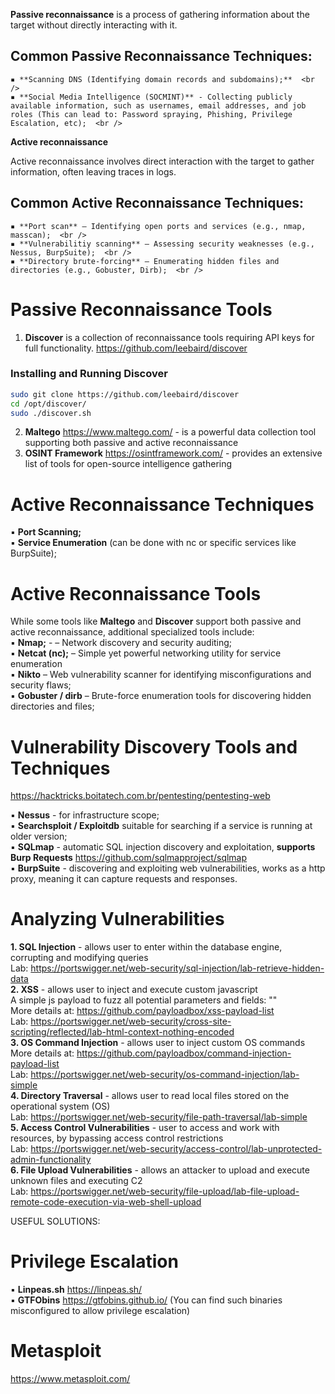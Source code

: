 **Passive reconnaissance** is a process of gathering information about the target without directly interacting with it.  <br />
## Common Passive Reconnaissance Techniques:

    ▪ **Scanning DNS (Identifying domain records and subdomains);**  <br />
    ▪ **Social Media Intelligence (SOCMINT)** - Collecting publicly available information, such as usernames, email addresses, and job roles (This can lead to: Password spraying, Phishing, Privilege Escalation, etc);  <br />

**Active reconnaissance** <br />

Active reconnaissance involves direct interaction with the target to gather information, often leaving traces in logs.  <br />

## Common Active Reconnaissance Techniques:

    ▪ **Port scan** – Identifying open ports and services (e.g., nmap, masscan);  <br />
    ▪ **Vulnerabilitiy scanning** – Assessing security weaknesses (e.g., Nessus, BurpSuite);  <br />
    ▪ **Directory brute-forcing** – Enumerating hidden files and directories (e.g., Gobuster, Dirb);  <br />

# Passive Reconnaissance Tools <br />

1. **Discover** is a collection of reconnaissance tools requiring API keys for full functionality.
https://github.com/leebaird/discover <br />

### Installing and Running Discover

```sh
sudo git clone https://github.com/leebaird/discover
cd /opt/discover/
sudo ./discover.sh
```

2. **Maltego** https://www.maltego.com/ - is a powerful data collection tool supporting both passive and active reconnaissance  <br />
3. **OSINT Framework** https://osintframework.com/ - provides an extensive list of tools for open-source intelligence gathering <br />


# Active Reconnaissance Techniques 
▪ **Port Scanning;**  <br />
▪ **Service Enumeration** (can be done with nc or specific services like BurpSuite);  <br />


# Active Reconnaissance Tools
While some tools like **Maltego** and **Discover** support both passive and active reconnaissance, additional specialized tools include: <br />
▪ **Nmap;**  - – Network discovery and security auditing; <br />
▪ **Netcat (nc);** – Simple yet powerful networking utility for service enumeration <br />
▪ **Nikto** – Web vulnerability scanner for identifying misconfigurations and security flaws;  <br />
▪ **Gobuster / dirb** – Brute-force enumeration tools for discovering hidden directories and files;  <br />


# Vulnerability Discovery Tools and Techniques 

https://hacktricks.boitatech.com.br/pentesting/pentesting-web 

 ▪ **Nessus** - for infrastructure scope;  <br />
 ▪ **Searchsploit / Exploitdb** suitable for searching if a service is running at older version;  <br />
 ▪ **SQLmap** - automatic SQL injection discovery and exploitation, **supports Burp Requests** https://github.com/sqlmapproject/sqlmap  <br /> 
 ▪ **BurpSuite** - discovering and exploiting web vulnerabilities, works as a http proxy, meaning it can capture requests and responses.  <br />


# Analyzing Vulnerabilities

**1. SQL Injection**  - allows user to enter within the database engine, corrupting and modifying queries  <br />
    Lab: https://portswigger.net/web-security/sql-injection/lab-retrieve-hidden-data   <br />
**2. XSS**  - allows user to inject and execute custom javascript  <br />
    A simple js payload to fuzz all potential parameters and fields: "<script>alert(‘1’);</script>"  <br /> 
    More details at: https://github.com/payloadbox/xss-payload-list <br /> 
    Lab: https://portswigger.net/web-security/cross-site-scripting/reflected/lab-html-context-nothing-encoded  <br />
**3. OS Command Injection** - allows user to inject custom OS commands  <br />
    More details at: https://github.com/payloadbox/command-injection-payload-list  <br />
    Lab: https://portswigger.net/web-security/os-command-injection/lab-simple  <br />
**4. Directory Traversal**  - allows user to read local files stored on the operational system (OS)  <br />
    Lab: https://portswigger.net/web-security/file-path-traversal/lab-simple   <br />
**5.  Access Control Vulnerabilities** - user to access and work with resources, by bypassing access control restrictions  <br />
    Lab: https://portswigger.net/web-security/access-control/lab-unprotected-admin-functionality   <br />
**6. File Upload Vulnerabilities** - allows an attacker to upload and execute unknown files and executing C2  <br />
    Lab: https://portswigger.net/web-security/file-upload/lab-file-upload-remote-code-execution-via-web-shell-upload  <br />


USEFUL SOLUTIONS:


# Privilege Escalation

▪ **Linpeas.sh** https://linpeas.sh/  <br />
▪ **GTFObins** https://gtfobins.github.io/  (You can find such binaries misconfigured to allow privilege escalation)  <br />

# Metasploit

https://www.metasploit.com/ 